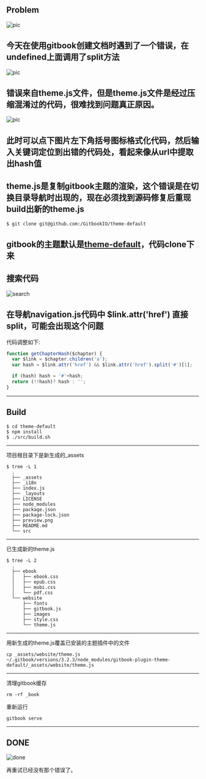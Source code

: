 ## Problem
![pic](https://cdn.huoyijie.cn/ab/fix-split-of-undefined-with-gitbook-theme/split-of-undefined-error.jpg)

今天在使用gitbook创建文档时遇到了一个错误，在undefined上面调用了split方法
---
![pic](https://cdn.huoyijie.cn/ab/fix-split-of-undefined-with-gitbook-theme/themejs.jpg)

错误来自theme.js文件，但是theme.js文件是经过压缩混淆过的代码，很难找到问题真正原因。
---
![pic](https://cdn.huoyijie.cn/ab/fix-split-of-undefined-with-gitbook-theme/format-themejs.jpg)

此时可以点下图片左下角括号图标格式化代码，然后输入关键词定位到出错的代码处，看起来像从url中提取出hash值
---
theme.js是复制gitbook主题的渲染，这个错误是在切换目录导航时出现的，现在必须找到源码修复后重现build出新的theme.js
---
```bash
$ git clone git@github.com:/GitbookIO/theme-default
```

gitbook的主题默认是<a href="https://github.com/GitbookIO/theme-default">theme-default</a>，代码clone下来
---
## 搜索代码
  
![search](https://cdn.huoyijie.cn/ab/fix-split-of-undefined-with-gitbook-theme/search-code.jpg)

在导航navigation.js代码中 $link.attr('href') 直接split，可能会出现这个问题
---
代码调整如下:

```js
function getChapterHash($chapter) {
  var $link = $chapter.children('a');
  var hash = $link.attr('href') && $link.attr('href').split('#')[1];

  if (hash) hash = '#'+hash;
  return (!!hash)? hash : '';
}
```
---
## Build
```
$ cd theme-default
$ npm install
$ ./src/build.sh
```

---
项目根目录下是新生成的_assets
```
$ tree -L 1
  .
  ├── _assets
  ├── _i18n
  ├── index.js
  ├── _layouts
  ├── LICENSE
  ├── node_modules
  ├── package.json
  ├── package-lock.json
  ├── preview.png
  ├── README.md
  └── src
```
---
已生成新的theme.js
```
$ tree -L 2
  .
  ├── ebook
  │   ├── ebook.css
  │   ├── epub.css
  │   ├── mobi.css
  │   └── pdf.css
  └── website
      ├── fonts
      ├── gitbook.js
      ├── images
      ├── style.css
      └── theme.js
```
---
用新生成的theme.js覆盖已安装的主题插件中的文件
```
cp _assets/website/theme.js ~/.gitbook/versions/3.2.3/node_modules/gitbook-plugin-theme-default/_assets/website/theme.js
```
---
清理gitbook缓存
```
rm -rf _book
```
重新运行
```
gitbook serve
```
---
## DONE
![done](https://cdn.huoyijie.cn/ab/fix-split-of-undefined-with-gitbook-theme/done.jpg)

再重试已经没有那个错误了。